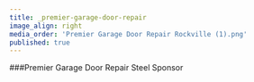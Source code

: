 ```yaml
---
title: _premier-garage-door-repair
image_align: right
media_order: 'Premier Garage Door Repair Rockville (1).png'
published: true
---
```


###Premier Garage Door Repair
Steel Sponsor